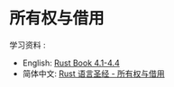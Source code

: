 # 所有权与借用

学习资料 :

- English: [Rust Book 4.1-4.4](https://doc.rust-lang.org/book/ch04-00-understanding-ownership.html)
- 简体中文: [Rust 语言圣经 - 所有权与借用](https://course.rs/basic/ownership/index.html)
